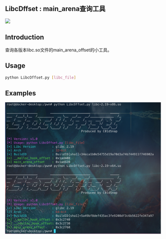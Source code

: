 ## LibcDffset : main_arena查询工具

![](https://img.shields.io/badge/Python-2-brightgreen)

## Introduction

查询各版本libc.so文件的main_arena_offset的小工具。

## Usage

```bash
python LibcOffset.py [libc_file]
```

## Examples

![](/Examples.png)